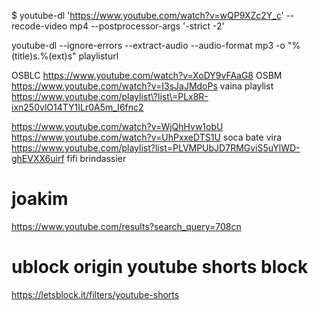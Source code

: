 $ youtube-dl 'https://www.youtube.com/watch?v=wQP9XZc2Y_c' --recode-video mp4 --postprocessor-args '-strict -2'

youtube-dl --ignore-errors --extract-audio --audio-format mp3 -o "%(title)s.%(ext)s" playlisturl


OSBLC https://www.youtube.com/watch?v=XoDY9vFAaG8
OSBM  https://www.youtube.com/watch?v=I3sJaJMdoPs
vaina playlist https://www.youtube.com/playlist\?list\=PLx8R-ixn250vlO14TY1ILr0A5m_I6fnc2


https://www.youtube.com/watch?v=WjQhHvw1obU
https://www.youtube.com/watch?v=UhPxxeDTS1U soca bate vira
https://www.youtube.com/playlist?list=PLVMPUbJD7RMGviS5uYlWD-ghEVXX6uirf fifi brindassier

# joakim
https://www.youtube.com/results?search_query=708cn


# ublock origin youtube shorts block
https://letsblock.it/filters/youtube-shorts
